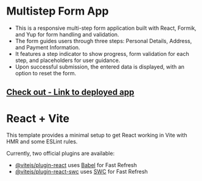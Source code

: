 # Multistep Form App 
- This is a responsive multi-step form application built with React, Formik, and Yup for form handling and validation.
- The form guides users through three steps: Personal Details, Address, and Payment Information.
- It features a step indicator to show progress, form validation for each step, and placeholders for user guidance.
- Upon successful submission, the entered data is displayed, with an option to reset the form.

[Check out - Link to deployed app](https://multistep-form-woad.vercel.app/)
---

# React + Vite

This template provides a minimal setup to get React working in Vite with HMR and some ESLint rules.

Currently, two official plugins are available:

- [@vitejs/plugin-react](https://github.com/vitejs/vite-plugin-react/blob/main/packages/plugin-react/README.md) uses [Babel](https://babeljs.io/) for Fast Refresh
- [@vitejs/plugin-react-swc](https://github.com/vitejs/vite-plugin-react-swc) uses [SWC](https://swc.rs/) for Fast Refresh
